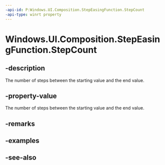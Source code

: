 ```yaml
---
-api-id: P:Windows.UI.Composition.StepEasingFunction.StepCount
-api-type: winrt property
---
```


<!-- Property syntax
public int StepCount { get;  set; }
-->

# Windows.UI.Composition.StepEasingFunction.StepCount

## -description
The number of steps between the starting value and the end value.



## -property-value
The number of steps between the starting value and the end value.

## -remarks

## -examples

## -see-also
